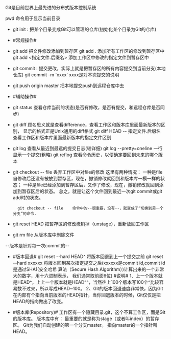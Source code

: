   Git是目前世界上最先进的分布式版本控制系统

  pwd  命令用于显示当前目录

- git init :    把某个目录变成Git可以管理的仓库(初始化某个目录为Git的仓库)

-   #常规操作#
- git add <file>    把文件修改添加到暂存区
    git add .   添加所有工作区的修改到暂存区中
    git add <指定文件.后缀名>   添加工作区中修改的指定文件到暂存区中

- git commit :  提交更改，实际上就是把暂存区的所有内容提交到当前分支(本地仓库)
    git commit -m 'xxxx'    xxxx是对本次提交的说明

- git push origin master    把本地提交push到远程仓库中去

-   #辅助操作#
- git status    查看仓库当前的状态(是否有修改，是否有提交，和远程仓库是否同步)

- git diff  顾名思义就是查看difference，查看工作区和版本库里面最新版本的区别，
            显示的格式正是Unix通用的diff格式
    git diff HEAD -- 指定文件.后缀名    查看工作区和版本库里面最新版本的指定文件区别

- git log   查看从最近到最远的提交日志(较详细)
    git log --pretty=oneline    一行显示一个提交(粗略)
    git reflog  查看命令历史，以便确定要回到未来的哪个版本

- git checkout -- file  丢弃工作区中对file的修改
        这里有两种情况：
        一种是file自修改后还没有被放到暂存区，现在，撤销修改就回到和版本库一模一样的状态；
        一种是file已经添加到暂存区后，又作了修改，现在，撤销修改就回到添加到暂存区后的状态。
        总之，就是让这个文件回到最近一次git commit或git add时的状态。
        
        git checkout -- file    命令中的--很重要，没有--，就变成了“切换到另一个分支”的命令.

- git reset HEAD <file>    把暂存区的修改撤销掉（unstage），重新放回工作区

- git rm file    从版本库中删除文件


 --版本是针对每一次commit的--
-   #版本回退# 
    git reset --hard HEAD^  将版本回退到上一个提交之前
        git reset --hard xxxxxx   将版本回到某次指定提交之后(xxxxxx是commit id,commit id是通过SHA1(安全哈希                           算法（Secure Hash Algorithm）)计算出来的一个非常大的数字，用十六进制表示，                           我们通常取前面6位)
        #说明#
        1、上一个版本就是HEAD^，上上一个版本就是HEAD^^，当然往上100个版本写100个^比较容易数不过来，所以写成HEAD~100。
        2、Git的版本回退速度非常快，因为Git在内部有个指向当前版本的HEAD指针，当你回退版本的时候，Git仅仅是把HEAD的指向做出了改变。

-   #版本库(Repository)#
    工作区有一个隐藏目录.git，这个不算工作区，而是Git的版本库。
    版本库中有：
               最重要的就是称为stage（或者叫index）的暂存区。
               Git为我们自动创建的第一个分支master。
               指向master的一个指针叫HEAD。
